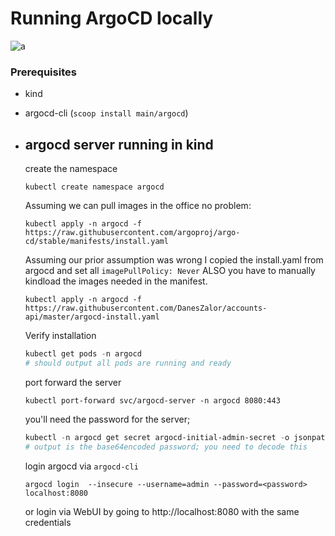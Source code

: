 # Running ArgoCD locally

![a](https://miro.medium.com/v2/resize:fit:1400/0*8W3t7eUT5WKvnHpG)

### Prerequisites
- kind
- argocd-cli (`scoop install main/argocd`)
- ## argocd server **running in kind**

    create the namespace
    ```
    kubectl create namespace argocd
    ```

    Assuming we can pull images in the office no problem:
    ```
    kubectl apply -n argocd -f https://raw.githubusercontent.com/argoproj/argo-cd/stable/manifests/install.yaml 
    ```
    
    Assuming our prior assumption was wrong
    I copied the install.yaml from argocd and set all `imagePullPolicy: Never`
    ALSO you have to manually kindload the images needed in the manifest. 
    ```
    kubectl apply -n argocd -f https://raw.githubusercontent.com/DanesZalor/accounts-api/master/argocd-install.yaml
    ```

    Verify installation
    ```powershell
    kubectl get pods -n argocd
    # should output all pods are running and ready
    ```

    port forward the server
    ```
    kubectl port-forward svc/argocd-server -n argocd 8080:443
    ```
    you'll need the password for the server;
    ```powershell
    kubectl -n argocd get secret argocd-initial-admin-secret -o jsonpath="{.data.password}"
    # output is the base64encoded password; you need to decode this
    ```
    login argocd via `argocd-cli`
    ```
    argocd login  --insecure --username=admin --password=<password> localhost:8080
    ```
    or login via WebUI by going to http://localhost:8080 with the same credentials
    